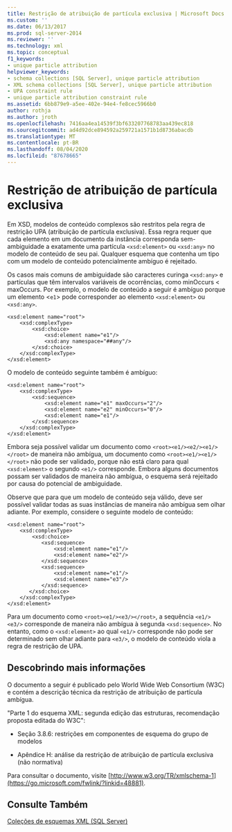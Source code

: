 ```yaml
---
title: Restrição de atribuição de partícula exclusiva | Microsoft Docs
ms.custom: ''
ms.date: 06/13/2017
ms.prod: sql-server-2014
ms.reviewer: ''
ms.technology: xml
ms.topic: conceptual
f1_keywords:
- unique particle attribution
helpviewer_keywords:
- schema collections [SQL Server], unique particle attribution
- XML schema collections [SQL Server], unique particle attribution
- UPA constraint rule
- unique particle attribution constraint rule
ms.assetid: 6bb879e9-a5ee-402e-94e4-fe8cec5966b0
author: rothja
ms.author: jroth
ms.openlocfilehash: 7416aa4ea14539f3bf633207768783aa439ec818
ms.sourcegitcommit: ad4d92dce894592a259721a1571b1d8736abacdb
ms.translationtype: MT
ms.contentlocale: pt-BR
ms.lasthandoff: 08/04/2020
ms.locfileid: "87678665"
---
```

# <a name="unique-particle-attribution-constraint"></a>Restrição de atribuição de partícula exclusiva
  Em XSD, modelos de conteúdo complexos são restritos pela regra de restrição UPA (atribuição de partícula exclusiva). Essa regra requer que cada elemento em um documento da instância corresponda sem-ambiguidade a exatamente uma partícula `<xsd:element>` ou `<xsd:any>` no modelo de conteúdo de seu pai. Qualquer esquema que contenha um tipo com um modelo de conteúdo potencialmente ambíguo é rejeitado.  
  
 Os casos mais comuns de ambiguidade são caracteres curinga `<xsd:any>` e partículas que têm intervalos variáveis de ocorrências, como minOccurs < maxOccurs. Por exemplo, o modelo de conteúdo a seguir é ambíguo porque um elemento <`e1`> pode corresponder ao elemento `<xsd:element>` ou `<xsd:any>`.  
  
```  
<xsd:element name="root">  
    <xsd:complexType>  
        <xsd:choice>  
            <xsd:element name="e1"/>  
            <xsd:any namespace="##any"/>  
        </xsd:choice>  
    </xsd:complexType>  
</xsd:element>  
```  
  
 O modelo de conteúdo seguinte também é ambíguo:  
  
```  
<xsd:element name="root">  
    <xsd:complexType>  
        <xsd:sequence>  
            <xsd:element name="e1" maxOccurs="2"/>  
            <xsd:element name="e2" minOccurs="0"/>  
            <xsd:element name="e1"/>  
        </xsd:sequence>  
    </xsd:complexType>  
</xsd:element>  
```  
  
 Embora seja possível validar um documento como `<root><e1/><e2/><e1/></root>` de maneira não ambígua, um documento como `<root><e1/><e1/></root>` não pode ser validado, porque não está claro para qual `<xsd:element>` o segundo `<e1/>` corresponde. Embora alguns documentos possam ser validados de maneira não ambígua, o esquema será rejeitado por causa do potencial de ambiguidade.  
  
 Observe que para que um modelo de conteúdo seja válido, deve ser possível validar todas as suas instâncias de maneira não ambígua sem olhar adiante. Por exemplo, considere o seguinte modelo de conteúdo:  
  
```  
<xsd:element name="root">  
    <xsd:complexType>  
        <xsd:choice>  
           <xsd:sequence>  
               <xsd:element name="e1"/>  
               <xsd:element name="e2"/>  
           </xsd:sequence>  
           <xsd:sequence>  
               <xsd:element name="e1"/>  
               <xsd:element name="e3"/>  
           </xsd:sequence>  
       </xsd:choice>  
    </xsd:complexType>  
</xsd:element>  
```  
  
 Para um documento como `<root><e1/><e3/></root>`, a sequência `<e1/><e3/>` corresponde de maneira não ambígua à segunda `<xsd:sequence>`. No entanto, como o `<xsd:element>` ao qual `<e1/>` corresponde não pode ser determinado sem olhar adiante para `<e3/>`, o modelo de conteúdo viola a regra de restrição de UPA.  
  
## <a name="finding-more-information"></a>Descobrindo mais informações  
 O documento a seguir é publicado pelo World Wide Web Consortium (W3C) e contém a descrição técnica da restrição de atribuição de partícula ambígua.  
  
 "Parte 1 do esquema XML: segunda edição das estruturas, recomendação proposta editada do W3C":  
  
-   Seção 3.8.6: restrições em componentes de esquema do grupo de modelos  
  
-   Apêndice H: análise da restrição de atribuição de partícula exclusiva (não normativa)  
  
 Para consultar o documento, visite [http://www.w3.org/TR/xmlschema-1](https://go.microsoft.com/fwlink/?linkid=48881).  
  
## <a name="see-also"></a>Consulte Também  
 [Coleções de esquemas XML &#40;SQL Server&#41;](xml-schema-collections-sql-server.md)  
  
  
